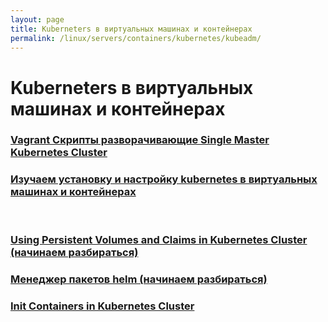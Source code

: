 ```yaml
---
layout: page
title: Kuberneters в виртуальных машинах и контейнерах
permalink: /linux/servers/containers/kubernetes/kubeadm/
---
```


# Kuberneters в виртуальных машинах и контейнерах

### [Vagrant Скрипты разворачивающие Single Master Kubernetes Cluster](/linux/servers/containers/kubernetes/kubeadm/single-master/)

### [Изучаем установку и настройку kubernetes в виртуальных машинах и контейнерах](/linux/servers/containers/kubernetes/kubeadm/install/)

<br/>

### [Using Persistent Volumes and Claims in Kubernetes Cluster (начинаем разбираться)](/linux/servers/containers/kubernetes/kubeadm/persistence/)

### [Менеджер пакетов helm (начинаем разбираться)](/linux/servers/containers/kubernetes/kubeadm/heml/)

### [Init Containers in Kubernetes Cluster](/linux/servers/containers/kubernetes/kubeadm/init-containers/)
